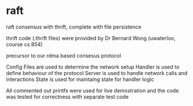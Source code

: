 # raft

raft consensus with thrift, complete with file persistence

thrift code (.thrift files) were provided by Dr Bernard Wong (uwaterloo, course cs 854)

precursor to our rdma based consesus protocol 

Config Files are used to determine the network setup
Handler is used to define behaviour of the protocol
Server is used to handle network calls and interactions
State is used for maintaing state for handler logic

All commented out printfs were used for live demostration and the code was tested for correctness with separate test code